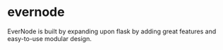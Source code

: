 # evernode
EverNode is built by expanding upon flask by adding great features and easy-to-use modular design.

